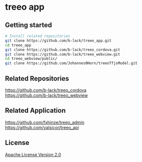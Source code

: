 # treeo app

## Getting started
```bash
# Install related repositories
git clone https://github.com/b-lack/treeo_app.git
cd treeo_app
git clone https://github.com/b-lack/treeo_cordova.git
git clone https://github.com/b-lack/treeo_webview.git
cd treeo_webview/public/
git clone https://github.com/Johannes0Horn/treeoTfjsModel.git
```

## Related Repositories
https://github.com/b-lack/treeo_cordova  
https://github.com/b-lack/treeo_webview

## Related Application
https://github.com/fxhinze/treeo_admin  
https://github.com/yalsicor/treeo_api

## License

[Apache License Version 2.0](./LICENSE)
